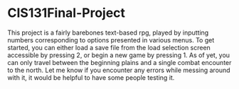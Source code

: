 # CIS131Final-Project

This project is a fairly barebones text-based rpg, played by inputting numbers corresponding to options presented in various menus.
To get started, you can either load a save file from the load selection screen accessible by pressing 2, or begin a new game by pressing 1. As of yet, you can only travel between the beginning plains and a single combat encounter to the north. Let me know if you encounter any errors while messing around with it, it would be helpful to have some people testing it.
